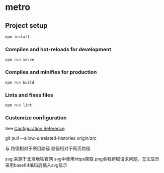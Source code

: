 # metro

## Project setup
```
npm install
```

### Compiles and hot-reloads for development
```
npm run serve
```

### Compiles and minifies for production
```
npm run build
```

### Lints and fixes files
```
npm run lint
```

### Customize configuration
See [Configuration Reference](https://cli.vuejs.org/config/).


git pull --allow-unrelated-histories origin/zrc

<image>与<img>
<img>路径相对于项目路径
<image>路径相对于网页路径

svg:来源于北京地铁官网
svg中使用https获取.png会有跨域请求问题，无法显示
采用base64编码后插入svg显示
